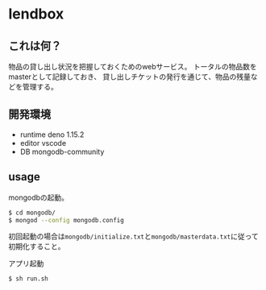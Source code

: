 # lendbox

## これは何？
物品の貸し出し状況を把握しておくためのwebサービス。
トータルの物品数をmasterとして記録しておき、
貸し出しチケットの発行を通じて、物品の残量などを管理する。

## 開発環境
* runtime
	deno 1.15.2
* editor
	vscode
* DB
	mongodb-community

## usage
mongodbの起動。
```sh
$ cd mongodb/
$ mongod --config mongodb.config
```
初回起動の場合は`mongodb/initialize.txt`と`mongodb/masterdata.txt`に従って初期化すること。

アプリ起動
```sh
$ sh run.sh
```
